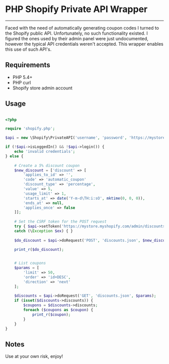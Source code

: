 # PHP Shopify Private API Wrapper

---

Faced with the need of automatically generating coupon codes I turned to the Shopify public API. Unfortunately, no such functionality existed. I figured the ones used by their admin panel were just undocumented, however the typical API credentials weren't accepted. This wrapper enables this use of such API's.

## Requirements

* PHP 5.4+
* PHP curl 
* Shopify store admin account

## Usage

```php

<?php

require 'shopify.php';

$api = new \Shopify\PrivateAPI('username', 'password', 'https://mystore.myshopify.com/admin');

if (!$api->isLoggedIn() && !$api->login()) {
	echo 'invalid credentials';
} else {
	
	# Create a 5% discount coupon
	$new_discount = ['discount' => [
		'applies_to_id' => '',
		'code' => 'automatic_coupon'
		'discount_type' => 'percentage',
		'value' => 5,
		'usage_limit' => 1,
		'starts_at' => date('Y-m-d\TH:i:sO', mktime(0, 0, 0)),
		'ends_at' => null,
		'applies_once' => false
	]];
	
	# Set the CSRF token for the POST request
	try { $api->setToken('https://mystore.myshopify.com/admin/discounts/new'); } 
	catch (\Exception $ex) { }
	
	$do_discount = $api->doRequest('POST', 'discounts.json', $new_discount);

	print_r($do_discount);
	

	# List coupons
	$params = [
		'limit' => 50, 
		'order' => 'id+DESC', 
		'direction' => 'next'
	];
		
	$discounts = $api->doRequest('GET', 'discounts.json', $params);
	if (isset($discounts->discounts)) {
		$coupons = $discounts->discounts;
		foreach ($coupons as $coupon) {
			print_r($coupon);
		}
	}
}
```

## Notes

Use at your own risk, enjoy!